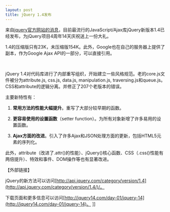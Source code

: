 ```yaml
---
layout: post
title: jQuery 1.4发布
---
```

来自[jquery官方网站的消息](http://jquery14.com/day-01/jquery-14)，目前最流行的JavaScript/Ajax库jQuery新版本1.4已经发布，为jQuery项目4周年14天庆祝送上一份大礼。

1.4的压缩版只有23K，未压缩版154K。此外，Google也在自己的服务器上提供了副本，作为Google Ajax 
API的一部分，可以直接引用。

&nbsp;

jQuery 
1.4对代码库进行了内部重写组织，开始建立一些风格规范。老的core.js文件被分为attribute.js, css.js, data.js, 
manipulation.js, traversing.js和queue.js。CSS和attribute的逻辑分离。并修正了207个老版本的错误。

主要新特性有：

1. **常用方法的性能大幅提升**。重写了大部分较早期的函数。

2. **更容易使用的设置函数**（setter function）。为所有对象新增了许多易用的设置函数。

3. **Ajax方面的改进**。引入了许多Ajax和JSON处理方面的更新，包括HTML5元素的序列化。

此外，attribute（改进了.attr()的性能）、jQuery()核心函数、CSS（.css()性能有两倍提升）、特效和事件、DOM操作等也有显著改进。

【外部链接】

jQuery的新方法可以访问[http://api.jquery.com/category/version/1.4](http://api.jquery.com/category/version/1.4/)/。

下载页面和更多信息可以访问[http://jquery14.com/day-01/jquery-14](http://jquery14.com/day-01/jquery-14)。
]]